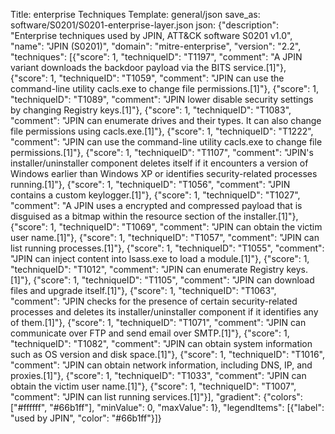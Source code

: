 Title: enterprise Techniques
Template: general/json
save_as: software/S0201/S0201-enterprise-layer.json
json: {"description": "Enterprise techniques used by JPIN, ATT&CK software S0201 v1.0", "name": "JPIN (S0201)", "domain": "mitre-enterprise", "version": "2.2", "techniques": [{"score": 1, "techniqueID": "T1197", "comment": "A JPIN variant downloads the backdoor payload via the BITS service.[1]"}, {"score": 1, "techniqueID": "T1059", "comment": "JPIN can use the command-line utility cacls.exe to change file permissions.[1]"}, {"score": 1, "techniqueID": "T1089", "comment": "JPIN lower disable security settings by changing Registry keys.[1]"}, {"score": 1, "techniqueID": "T1083", "comment": "JPIN can enumerate drives and their types. It can also change file permissions using cacls.exe.[1]"}, {"score": 1, "techniqueID": "T1222", "comment": "JPIN can use the command-line utility cacls.exe to change file permissions.[1]"}, {"score": 1, "techniqueID": "T1107", "comment": "JPIN's installer/uninstaller component deletes itself if it encounters a version of Windows earlier than Windows XP or identifies security-related processes running.[1]"}, {"score": 1, "techniqueID": "T1056", "comment": "JPIN contains a custom keylogger.[1]"}, {"score": 1, "techniqueID": "T1027", "comment": "A JPIN uses a encrypted and compressed payload that is disguised as a bitmap within the resource section of the installer.[1]"}, {"score": 1, "techniqueID": "T1069", "comment": "JPIN can obtain the victim user name.[1]"}, {"score": 1, "techniqueID": "T1057", "comment": "JPIN can list running processes.[1]"}, {"score": 1, "techniqueID": "T1055", "comment": "JPIN can inject content into lsass.exe to load a module.[1]"}, {"score": 1, "techniqueID": "T1012", "comment": "JPIN can enumerate Registry keys.[1]"}, {"score": 1, "techniqueID": "T1105", "comment": "JPIN can download files and upgrade itself.[1]"}, {"score": 1, "techniqueID": "T1063", "comment": "JPIN checks for the presence of certain security-related processes and deletes its installer/uninstaller component if it identifies any of them.[1]"}, {"score": 1, "techniqueID": "T1071", "comment": "JPIN can communicate over FTP and send email over SMTP.[1]"}, {"score": 1, "techniqueID": "T1082", "comment": "JPIN can obtain system information such as OS version and disk space.[1]"}, {"score": 1, "techniqueID": "T1016", "comment": "JPIN can obtain network information, including DNS, IP, and proxies.[1]"}, {"score": 1, "techniqueID": "T1033", "comment": "JPIN can obtain the victim user name.[1]"}, {"score": 1, "techniqueID": "T1007", "comment": "JPIN can list running services.[1]"}], "gradient": {"colors": ["#ffffff", "#66b1ff"], "minValue": 0, "maxValue": 1}, "legendItems": [{"label": "used by JPIN", "color": "#66b1ff"}]}